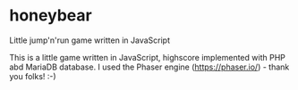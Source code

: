 # honeybear
Little jump'n'run game written in JavaScript

This is a little game written in JavaScript, highscore implemented with PHP abd MariaDB database.
I used the Phaser engine (https://phaser.io/) - thank you folks! :-)
